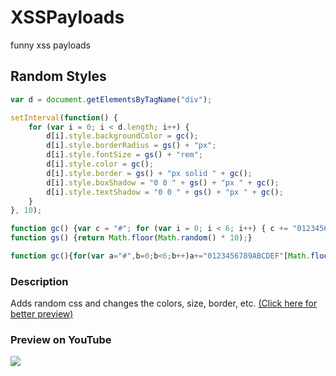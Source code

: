 # XSSPayloads
funny xss payloads


## Random Styles
```javascript
var d = document.getElementsByTagName("div");

setInterval(function() {
    for (var i = 0; i < d.length; i++) {
        d[i].style.backgroundColor = gc();
        d[i].style.borderRadius = gs() + "px";
        d[i].style.fontSize = gs() + "rem";
        d[i].style.color = gc();
        d[i].style.border = gs() + "px solid " + gc();
        d[i].style.boxShadow = "0 0 " + gs() + "px " + gc();
        d[i].style.textShadow = "0 0 " + gs() + "px " + gc();
    }
}, 10);

function gc() {var c = "#"; for (var i = 0; i < 6; i++) { c += "0123456789ABCDEF"[Math.floor(Math.random() * 16)]; }return c;}
function gs() {return Math.floor(Math.random() * 10);}
```

```javascript
function gc(){for(var a="#",b=0;b<6;b++)a+="0123456789ABCDEF"[Math.floor(16*Math.random())];return a}function gs(){return Math.floor(10*Math.random())}var d=document.getElementsByTagName("div");setInterval(function(){for(var a=0;a<d.length;a++)d[a].style.backgroundColor=gc(),d[a].style.borderRadius=gs()+"px",d[a].style.fontSize=gs()+"rem",d[a].style.color=gc(),d[a].style.border=gs()+"px solid "+gc(),d[a].style.boxShadow="0 0 "+gs()+"px "+gc(),d[a].style.textShadow="0 0 "+gs()+"px "+gc()},10);
```

### Description
Adds random css and changes the colors, size, border, etc. <a href="https://i.imgur.com/3A0ECdw.mp4">(Click here for better preview)</a>

### Preview on YouTube
<img src="https://user-images.githubusercontent.com/66328734/213942929-ca31d77e-8063-4419-9f0b-ffa97981ae7e.png" href="https://i.imgur.com/3A0ECdw.mp4" />
